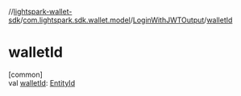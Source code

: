 //[lightspark-wallet-sdk](../../../index.md)/[com.lightspark.sdk.wallet.model](../index.md)/[LoginWithJWTOutput](index.md)/[walletId](wallet-id.md)

# walletId

[common]\
val [walletId](wallet-id.md): [EntityId](../-entity-id/index.md)
